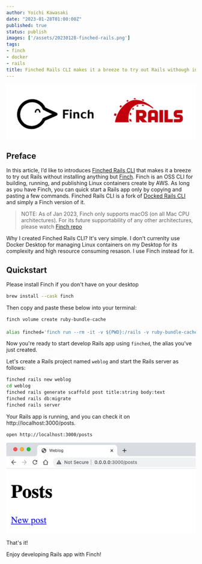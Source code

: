 ```yaml
---
author: Yoichi Kawasaki
date: "2023-01-28T01:00:00Z"
published: true
status: publish
images: ['/assets/20230128-finched-rails.png']
tags:
- finch
- docker
- rails
title: Finched Rails CLI makes it a breeze to try out Rails withough installing anything but Finch
---
```


![](/assets/20230128-finched-rails.png)

## Preface
In this article, I’d like to introduces [Finched Rails CLI](https://github.com/yokawasa/finched-rails-cli) that makes it a breeze to try out Rails without installing anything but [Finch](https://github.com/runfinch/finch). Finch is an OSS CLI for building, running, and publishing Linux containers create by AWS. As long as you have Finch, you can quick start a Rails app only by copying and pasting a few commands. Finched Rails CLI is a fork of [Docked Rails CLI](https://github.com/rails/docked) and simply a Finch version of it.
> NOTE: As of Jan 2023, Finch only supports macOS (on all Mac CPU architectures). For its future supportability of any other architectures, please watch [Finch repo](https://github.com/runfinch/finch)

Why I created Finched Rails CLI? It's very simple. I don't currenlty use Docker Desktop for managing Linux containers on my Desktop for its complexity and high resource consuming resason. I use Finch instead for it. 


## Quickstart

Please install Finch if you don't have on your desktop

```bash
brew install --cask finch
```

Then copy and paste these below into your terminal:

```bash
finch volume create ruby-bundle-cache

alias finched='finch run --rm -it -v ${PWD}:/rails -v ruby-bundle-cache:/bundle -p 3000:3000 --entrypoint "" ghcr.io/yokawasa/rails/cli'
```

Now you're ready to start develop Rails app using `finched`, the alias you've just created.

Let's create a Rails project named `weblog` and start the Rails server as follows:

```bash
finched rails new weblog
cd weblog
finched rails generate scaffold post title:string body:text
finched rails db:migrate
finched rails server
```

Your Rails app is running, and you can check it on http://localhost:3000/posts.

```
open http://localhost:3000/posts

```

![](/assets/20230128-finched-rails-weblog-posts.png)

That's it!

Enjoy developing Rails app with Finch!
